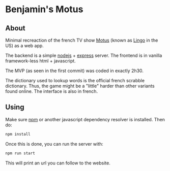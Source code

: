 # Benjamin's Motus

## About

Minimal recreaction of the french TV show [Motus](https://fr.wikipedia.org/wiki/Motus_(jeu_t%C3%A9l%C3%A9vis%C3%A9)) (known as [Lingo](https://en.wikipedia.org/wiki/Lingo_(American_game_show)) in the US) as a web app.

The backend is a simple [nodejs](https://nodejs.org/en/) + [express](http://expressjs.com/) server. The frontend is in vanilla framework-less html + javascript.

The MVP (as seen in the first commit) was coded in exactly 2h30.

The dictionary used to lookup words is the official french scrabble dictionary. Thus, the game might be a "little" harder than other variants found online. The interface is also in french.

## Using

Make sure [npm](https://www.npmjs.com/) or another javascript dependency resolver is installed. Then do:
```bash
npm install
```

Once this is done, you can run the server with:
```bash
npm run start
```

This will print an url you can follow to the website.